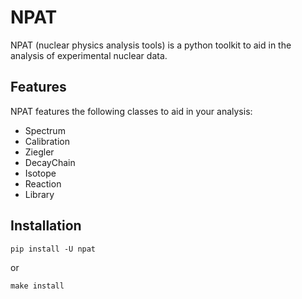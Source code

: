 # NPAT

NPAT (nuclear physics analysis tools) is a python toolkit to aid in the analysis of experimental nuclear data.  

## Features

NPAT features the following classes to aid in your analysis:

* Spectrum
* Calibration
* Ziegler
* DecayChain
* Isotope
* Reaction
* Library


## Installation

`pip install -U npat`

or

`make install`